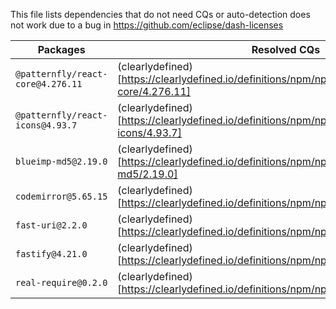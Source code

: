 This file lists dependencies that do not need CQs or auto-detection does not work due to a bug in https://github.com/eclipse/dash-licenses

| Packages | Resolved CQs |
| --- | --- |
| `@patternfly/react-core@4.276.11` | (clearlydefined)[https://clearlydefined.io/definitions/npm/npmjs/@patternfly/react-core/4.276.11] |
| `@patternfly/react-icons@4.93.7` | (clearlydefined)[https://clearlydefined.io/definitions/npm/npmjs/@patternfly/react-icons/4.93.7] |
| `blueimp-md5@2.19.0` | (clearlydefined)[https://clearlydefined.io/definitions/npm/npmjs/-/blueimp-md5/2.19.0] |
| `codemirror@5.65.15` | (clearlydefined)[https://clearlydefined.io/definitions/npm/npmjs/-/codemirror/5.65.15] |
| `fast-uri@2.2.0` | (clearlydefined)[https://clearlydefined.io/definitions/npm/npmjs/-/fast-uri/2.2.0] |
| `fastify@4.21.0` | (clearlydefined)[https://clearlydefined.io/definitions/npm/npmjs/-/fastify/4.21.0] |
| `real-require@0.2.0` | (clearlydefined)[https://clearlydefined.io/definitions/npm/npmjs/-/real-require/0.2.0] |
